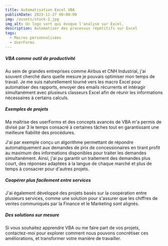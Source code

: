```yaml
---
title: Automatisation Excel VBA
publishDate: 2023-11-27 00:00:00
img: /assets/stock-2.jpg
img_alt: Un logo vert qui évoque l'analyse sur Excel.
description: Automatiser des processus répétitifs sur Excel
tags:
  - Macros personnalisées
  - UserForms
---
```


 ##### VBA comme outil de productivité
Au sein de grandes entreprises comme Airbus et CNH Industrial, j'ai souvent cherché dans quelle mesure je pouvais optimiser mon temps de travail.
Je me suis naturellement tourné vers les macro Excel pour automatiser des rapports, envoyer des emails récurrents et intéragir simultanément avec plusieurs classeurs Excel afin de réunir les informations nécessaires à certains calculs.

##### Exemples de projets
Ma maîtrise des userForms et des concepts avancés de VBA m'a permis de divisé par 3 le temps consacré à certaines tâches tout en garantissant une meilleure fiabilité des procédures. 

J'ai par exemple conçu un algorithme permettant de répondre automatiquement aux demandes de prix de concessionaires en tirant profit au maximum des informations disponibles pour traiter les demandes simultanément. Ainsi, j'ai pu garantir un traitement des demandes plus court, des réponses adaptées à la langue de chaque marché et plus de temps à consacrer pour d'autres projets. 

##### Coopérer plus facilement entre services
J'ai également développé des projets basés sur la coopération entre plusieurs services, comme une solution pour s'assurer que les chiffres de ventes communiqués par la Finance et le Marketing sont alignés.

##### Des solutions sur mesure
Si vous souhaitez apprendre VBA ou me faire part de vos projets, contactez-moi pour explorer comment nous pouvons concrétiser ces améliorations, et transformer votre manière de travailler.
